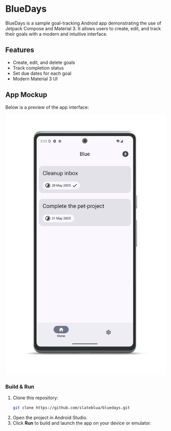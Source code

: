 # BlueDays

BlueDays is a sample goal-tracking Android app demonstrating the use of Jetpack Compose and Material 3. It allows users to create, edit, and track their goals with a modern and intuitive interface.

## Features
- Create, edit, and delete goals
- Track completion status
- Set due dates for each goal
- Modern Material 3 UI

## App Mockup

Below is a preview of the app interface:

![App Mockup](art/app_mockup.png)

### Build & Run
1. Clone this repository:
   ```sh
   git clone https://github.com/slateblua/bluedays.git
   ```
2. Open the project in Android Studio.
3. Click **Run** to build and launch the app on your device or emulator.
